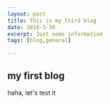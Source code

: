 ```yaml
---
layout: post
title: This is my third blog
date: 2018-3-30
excerpt: Just some information
tags: [blog,general]

---
```


## my first blog

haha, let's test it
